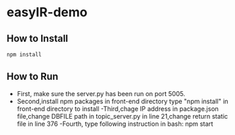 # easyIR-demo

## How to Install

```bash
npm install
```

## How to Run

- First, make sure the server.py has been run on port 5005.
- Second,install npm packages in front-end directory
  type "npm install" in front-end directory to install
-Third,chage IP address in package.json file,change DBFILE path in topic_server.py in line 21,change return static file in line 376 
-Fourth, type following  instruction in bash:
 npm start

